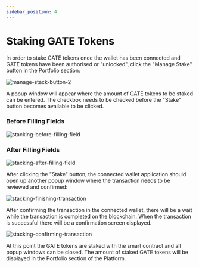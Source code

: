 ```yaml
---
sidebar_position: 4
---
```


# Staking GATE Tokens
In order to stake GATE tokens once the wallet has been connected and GATE tokens have been authorised or "unlocked", click the &quot;Manage Stake&quot; button in the Portfolio section:

![manage-stack-button-2](/img/staking-user-guide/manage-stack-button-2.png)

A popup window will appear where the amount of GATE tokens to be staked can be entered. The checkbox needs to be checked before the &quot;Stake&quot; button becomes available to be clicked.

### Before Filling Fields
![stacking-before-filling-field](/img/staking-user-guide/stacking-before-filling-field.png)
### After Filling Fields
![stacking-after-filling-field](/img/staking-user-guide/stacking-after-filling-field.png)

After clicking the &quot;Stake&quot; button, the connected wallet application should open up another popup window where the transaction needs to be reviewed and confirmed:

![stacking-finishing-transaction](/img/staking-user-guide/stacking-finishing-transaction.png)

After confirming the transaction in the connected wallet, there will be a wait while the transaction is completed on the blockchain. When the transaction is successful there will be a confirmation screen displayed.

![stacking-confirming-transaction](/img/staking-user-guide/stacking-confirming-transaction.png)

At this point the GATE tokens are staked with the smart contract and all popup windows can be closed. The amount of staked GATE tokens will be displayed in the Portfolio section of the Platform.